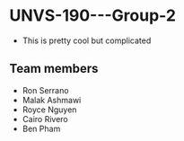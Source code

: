 # UNVS-190---Group-2
 - This is pretty cool but complicated

## Team members
- Ron Serrano
- Malak Ashmawi
- Royce Nguyen
- Cairo Rivero
- Ben Pham
